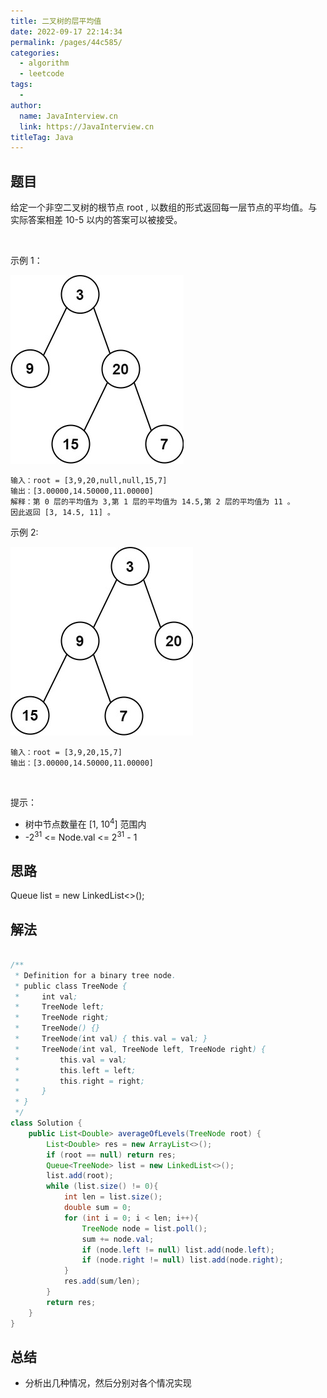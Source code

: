 ```yaml
---
title: 二叉树的层平均值
date: 2022-09-17 22:14:34
permalink: /pages/44c585/
categories:
  - algorithm
  - leetcode
tags:
  - 
author: 
  name: JavaInterview.cn
  link: https://JavaInterview.cn
titleTag: Java
---
```



## 题目

给定一个非空二叉树的根节点 root , 以数组的形式返回每一层节点的平均值。与实际答案相差 10-5 以内的答案可以被接受。

 

示例 1：

![](../../../media/pictures/leetcode/avg1-tree.jpeg)

    输入：root = [3,9,20,null,null,15,7]
    输出：[3.00000,14.50000,11.00000]
    解释：第 0 层的平均值为 3,第 1 层的平均值为 14.5,第 2 层的平均值为 11 。
    因此返回 [3, 14.5, 11] 。
示例 2:

![](../../../media/pictures/leetcode/avg2-tree.jpeg)

    输入：root = [3,9,20,15,7]
    输出：[3.00000,14.50000,11.00000]
 

提示：

- 树中节点数量在 [1, 10<sup>4</sup>] 范围内
- -2<sup>31</sup> <= Node.val <= 2<sup>31</sup> - 1


## 思路

Queue<TreeNode> list = new LinkedList<>();

## 解法
```java

/**
 * Definition for a binary tree node.
 * public class TreeNode {
 *     int val;
 *     TreeNode left;
 *     TreeNode right;
 *     TreeNode() {}
 *     TreeNode(int val) { this.val = val; }
 *     TreeNode(int val, TreeNode left, TreeNode right) {
 *         this.val = val;
 *         this.left = left;
 *         this.right = right;
 *     }
 * }
 */
class Solution {
    public List<Double> averageOfLevels(TreeNode root) {
        List<Double> res = new ArrayList<>();
        if (root == null) return res;
        Queue<TreeNode> list = new LinkedList<>();
        list.add(root);
        while (list.size() != 0){
            int len = list.size();
            double sum = 0;
            for (int i = 0; i < len; i++){
                TreeNode node = list.poll();
                sum += node.val;
                if (node.left != null) list.add(node.left);
                if (node.right != null) list.add(node.right);
            }
            res.add(sum/len);
        }
        return res;
    }
}
```

## 总结

- 分析出几种情况，然后分别对各个情况实现 

